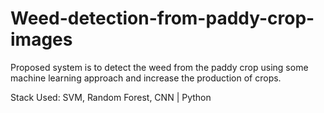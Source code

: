 # Weed-detection-from-paddy-crop-images
Proposed system is to detect the weed from the paddy crop using some machine learning approach and increase the production of crops. 

Stack Used: SVM, Random Forest, CNN | Python
